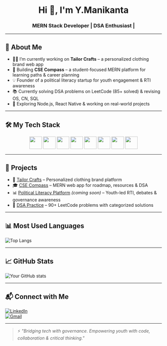 <h1 align="center">Hi 👋, I'm Y.Manikanta</h1>
<h3 align="center">MERN Stack Developer | DSA Enthusiast |</h3>

---

## 🧠 About Me

- 👨‍💻 I’m currently working on **Tailor Crafts** – a personalized clothing brand web app  
- 📱 Building **CSE Compass** – a student-focused MERN platform for learning paths & career planning  
- 💡 Founder of a political literacy startup for youth engagement & RTI awareness  
- 📚 Currently solving DSA problems on LeetCode (85+ solved) & revising OS, CN, SQL  
- 🔭 Exploring Node.js, React Native & working on real-world projects  


---

## 🛠️ My Tech Stack

<div align="center">
  <img src="https://cdn.jsdelivr.net/gh/devicons/devicon/icons/html5/html5-original.svg" width="40" height="40"/>
  <img src="https://cdn.jsdelivr.net/gh/devicons/devicon/icons/css3/css3-original.svg" width="40" height="40"/>
  <img src="https://cdn.jsdelivr.net/gh/devicons/devicon/icons/javascript/javascript-original.svg" width="40" height="40"/>
  <img src="https://cdn.jsdelivr.net/gh/devicons/devicon/icons/react/react-original.svg" width="40" height="40"/>
  <img src="https://cdn.jsdelivr.net/gh/devicons/devicon/icons/nodejs/nodejs-original.svg" width="40" height="40"/>
  <img src="https://cdn.jsdelivr.net/gh/devicons/devicon/icons/express/express-original.svg" width="40" height="40"/>
  <img src="https://cdn.jsdelivr.net/gh/devicons/devicon/icons/mongodb/mongodb-original.svg" width="40" height="40"/>
  <img src="https://cdn.jsdelivr.net/gh/devicons/devicon/icons/git/git-original.svg" width="40" height="40"/>
</div>

---

## 🚀 Projects

- 🧵 [Tailor Crafts](https://github.com/your-username/tailor-crafts) – Personalized clothing brand platform  
- 🎓 [CSE Compass](https://github.com/your-username/cse-compass) – MERN web app for roadmap, resources & DSA  
- 📊 [Political Literacy Platform](https://github.com/your-username/political-literacy) *(coming soon)* – Youth-led RTI, debates & governance awareness  
- 🧠 [DSA Practice](https://github.com/your-username/dsa-leetcode-solutions) – 90+ LeetCode problems with categorized solutions  

---

## 📊 Most Used Languages

![Top Langs](https://github-readme-stats.vercel.app/api/top-langs/?username=your-username&layout=compact&theme=github_dark)

---

## 📈 GitHub Stats

![Your GitHub stats](https://github-readme-stats.vercel.app/api?username=your-username&show_icons=true&theme=github_dark)

---

## 📬 Connect with Me

[![LinkedIn](https://img.shields.io/badge/-LinkedIn-blue?style=flat-square&logo=linkedin&logoColor=white)](https://linkedin.com/in/your-linkedin)  
[![Gmail](https://img.shields.io/badge/-Email-red?style=flat-square&logo=gmail&logoColor=white)](mailto:your.email@gmail.com)

---

> ⚡ *"Bridging tech with governance. Empowering youth with code, collaboration & critical thinking."*
